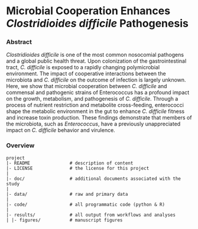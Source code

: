 # Microbial Cooperation Enhances *Clostridioides difficile* Pathogenesis


### Abstract

*Clostridioides difficile* is one of the most common nosocomial pathogens and a global public health threat. Upon colonization of the gastrointestinal tract, *C. difficile* is exposed to a rapidly changing polymicrobial environment. The impact of cooperative interactions between the microbiota and *C. difficile* on the outcome of infection is largely unknown. Here, we show that microbial cooperation between *C. difficile* and commensal and pathogenic strains of Enterococcus has a profound impact on the growth, metabolism, and pathogenesis of *C. difficile*. Through a process of nutrient restriction and metabolite cross-feeding, enterococci shape the metabolic environment in the gut to enhance *C. difficile* fitness and increase toxin production. These findings demonstrate that members of the microbiota, such as *Enterococcus*, have a previously unappreciated impact on *C. difficile* behavior and virulence. 


### Overview

	project
	|- README          		# description of content
	|- LICENSE         		# the license for this project
	|
	|- doc/					# additional documents associated with the study
	|
	|- data/          		# raw and primary data
	|
	|- code/				# all programmatic code (python & R)
	|
	|- results/				# all output from workflows and analyses
	| |- figures/			# manuscript figures
